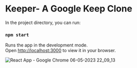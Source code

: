 # Keeper- A Google Keep Clone

In the project directory, you can run:

### `npm start`

Runs the app in the development mode.\
Open [http://localhost:3000](http://localhost:3000) to view it in your browser.

![React App - Google Chrome 06-05-2023 22_09_13](https://user-images.githubusercontent.com/132603875/236636411-6863e40b-1439-4b79-b82b-aeae1a939143.png)


